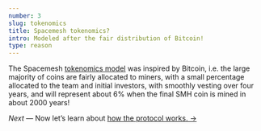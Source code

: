 ```yaml
---
number: 3
slug: tokenomics
title: Spacemesh tokenomics?
intro: Modeled after the fair distribution of Bitcoin!
type: reason
---
```


The Spacemesh [tokenomics model](https://spacemesh.io/blog/spacemesh-economics-intro/) was inspired by Bitcoin, i.e. the large majority of coins are fairly allocated to miners, with a small percentage allocated to the team and initial investors, with smoothly vesting over four years, and will represent about 6% when the final SMH coin is mined in about 2000 years!

*Next* — Now let’s learn about [how the protocol works. →](/protocol)